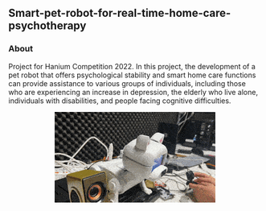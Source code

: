 ## Smart-pet-robot-for-real-time-home-care-psychotherapy

### About
Project for Hanium Competition 2022. 
In this project, the development of a pet robot that offers psychological stability and smart home care functions can provide assistance to various groups of individuals, 
including those who are experiencing an increase in depression, the elderly who live alone, individuals with disabilities, and people facing cognitive difficulties.

<p align="center">
  <img src="https://github.com/Changi-Im/Smart-pet-robot-for-real-time-home-care-psychotherapy/blob/smile_detector/demo.gif?raw=true"/>
</p>
